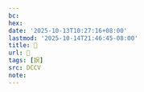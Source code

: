 ```yaml
---
bc:
hex:
date: '2025-10-13T10:27:16+08:00'
lastmod: '2025-10-14T21:46:45-08:00'
title: 􂭊
url: 􂭊
tags: [嫇]
src: DCCV
note:
---
```

